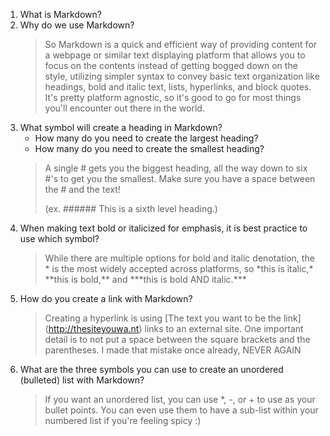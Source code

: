 1. What is Markdown?
2. Why do we use Markdown?
    >So Markdown is a quick and efficient way of providing content for a webpage or similar text displaying platform that allows you to focus on the contents instead of getting bogged down on the style, utilizing simpler syntax to convey basic text organization like headings, bold and italic text, lists, hyperlinks, and block quotes. It's pretty platform agnostic, so it's good to go for most things you'll encounter out there in the world.
3. What symbol will create a heading in Markdown?
    - How many do you need to create the largest heading?
    - How many do you need to create the smallest heading?
    >A single # gets you the biggest heading, all the way down to six #'s to get you the smallest. Make sure you have a space between the # and the text!
    >
    >(ex. ###### This is a sixth level heading.)
4. When making text bold or italicized for emphasis, it is best practice to use which symbol?
    >While there are multiple options for bold and italic denotation, the * is the most widely accepted across platforms, so \*this is italic,* \*\*this is bold,** and \*\*\*this is bold AND italic.***
5. How do you create a link with Markdown?
    >Creating a hyperlink is using \[The text you want to be the link](http://thesiteyouwa.nt) links to an external site. One important detail is to not put a space between the square brackets and the parentheses. I made that mistake once already, NEVER AGAIN
6. What are the three symbols you can use to create an unordered (bulleted) list with Markdown?
    >If you want an unordered list, you can use *, -, or + to use as your bullet points. You can even use them to have a sub-list within your numbered list if you're feeling spicy :)

